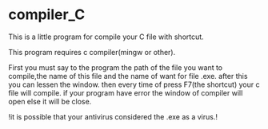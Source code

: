 # compiler_C
This is a little program for compile your C file with shortcut.

This program requires c compiler(mingw or other).

First you must say to the program the path of the file you want to compile,the name of this file and the name of  want for file .exe.
after this you can lessen the window.
then every time of press F7(the shortcut) your c file will compile.
if your program have error the window of compiler will open else it will be close.

!it is possible that your antivirus considered the .exe as a virus.!

